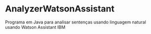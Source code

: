 # AnalyzerWatsonAssistant
Programa em Java para analisar sentenças usando linguagem natural usando Watson Assistant IBM

